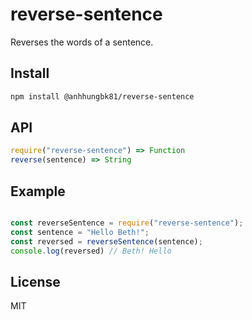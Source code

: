 # reverse-sentence
Reverses the words of a sentence.
## Install
```sh
npm install @anhhungbk81/reverse-sentence
```
## API
```js
require("reverse-sentence") => Function
reverse(sentence) => String
```
## Example
```js

const reverseSentence = require("reverse-sentence");
const sentence = "Hello Beth!"; 
const reversed = reverseSentence(sentence); 
console.log(reversed) // Beth! Hello
```
## License
MIT